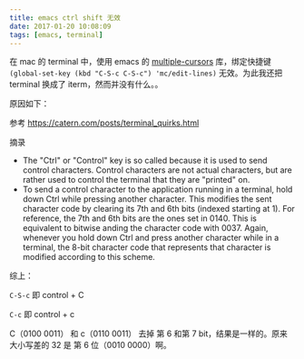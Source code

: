 ```yaml
---
title: emacs ctrl shift 无效
date: 2017-01-20 10:08:09
tags: [emacs, terminal]
---
```



在 mac 的 terminal 中，使用 emacs 的 [multiple-cursors](https://github.com/magnars/multiple-cursors.el) 库，绑定快捷键 `(global-set-key (kbd "C-S-c C-S-c") 'mc/edit-lines)` 无效。为此我还把 terminal 换成了 iterm，然而并没有什么。。


原因如下：

<!--more-->

参考 <https://catern.com/posts/terminal_quirks.html>

摘录

* The "Ctrl" or "Control" key is so called because it is used to send control characters. Control characters are not actual characters, but are rather used to control the terminal that they are "printed" on. 
* To send a control character to the application running in a terminal, hold down Ctrl while pressing another character. This modifies the sent character code by clearing its 7th and 6th bits (indexed starting at 1). For reference, the 7th and 6th bits are the ones set in 0140. This is equivalent to bitwise anding the character code with 0037. Again, whenever you hold down Ctrl and press another character while in a terminal, the 8-bit character code that represents that character is modified according to this scheme.


综上：

`C-S-c` 即 control + C

`C-c` 即 control + c

C（0100 0011） 和 c（0110 0011） 去掉 第 6 和第 7 bit，结果是一样的。原来大小写差的 32 是 第 6 位（0010 0000）啊。